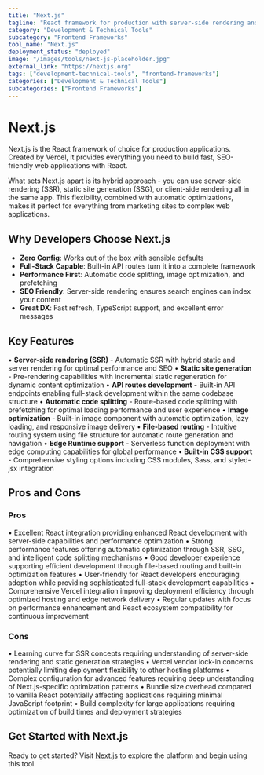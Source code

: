 ```yaml
---
title: "Next.js"
tagline: "React framework for production with server-side rendering and static generation"
category: "Development & Technical Tools"
subcategory: "Frontend Frameworks"
tool_name: "Next.js"
deployment_status: "deployed"
image: "/images/tools/next-js-placeholder.jpg"
external_link: "https://nextjs.org"
tags: ["development-technical-tools", "frontend-frameworks"]
categories: ["Development & Technical Tools"]
subcategories: ["Frontend Frameworks"]
---
```


# Next.js

Next.js is the React framework of choice for production applications. Created by Vercel, it provides everything you need to build fast, SEO-friendly web applications with React.

What sets Next.js apart is its hybrid approach - you can use server-side rendering (SSR), static site generation (SSG), or client-side rendering all in the same app. This flexibility, combined with automatic optimizations, makes it perfect for everything from marketing sites to complex web applications.

## Why Developers Choose Next.js
- **Zero Config**: Works out of the box with sensible defaults
- **Full-Stack Capable**: Built-in API routes turn it into a complete framework
- **Performance First**: Automatic code splitting, image optimization, and prefetching
- **SEO Friendly**: Server-side rendering ensures search engines can index your content
- **Great DX**: Fast refresh, TypeScript support, and excellent error messages

## Key Features

• **Server-side rendering (SSR)** - Automatic SSR with hybrid static and server rendering for optimal performance and SEO
• **Static site generation** - Pre-rendering capabilities with incremental static regeneration for dynamic content optimization
• **API routes development** - Built-in API endpoints enabling full-stack development within the same codebase structure
• **Automatic code splitting** - Route-based code splitting with prefetching for optimal loading performance and user experience
• **Image optimization** - Built-in image component with automatic optimization, lazy loading, and responsive image delivery
• **File-based routing** - Intuitive routing system using file structure for automatic route generation and navigation
• **Edge Runtime support** - Serverless function deployment with edge computing capabilities for global performance
• **Built-in CSS support** - Comprehensive styling options including CSS modules, Sass, and styled-jsx integration

## Pros and Cons

### Pros
• Excellent React integration providing enhanced React development with server-side capabilities and performance optimization
• Strong performance features offering automatic optimization through SSR, SSG, and intelligent code splitting mechanisms
• Good developer experience supporting efficient development through file-based routing and built-in optimization features
• User-friendly for React developers encouraging adoption while providing sophisticated full-stack development capabilities
• Comprehensive Vercel integration improving deployment efficiency through optimized hosting and edge network delivery
• Regular updates with focus on performance enhancement and React ecosystem compatibility for continuous improvement

### Cons
• Learning curve for SSR concepts requiring understanding of server-side rendering and static generation strategies
• Vercel vendor lock-in concerns potentially limiting deployment flexibility to other hosting platforms
• Complex configuration for advanced features requiring deep understanding of Next.js-specific optimization patterns
• Bundle size overhead compared to vanilla React potentially affecting applications requiring minimal JavaScript footprint
• Build complexity for large applications requiring optimization of build times and deployment strategies

## Get Started with Next.js

Ready to get started? Visit [Next.js](https://nextjs.org) to explore the platform and begin using this tool.